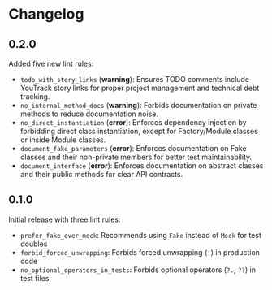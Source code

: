 # Changelog

## 0.2.0

Added five new lint rules:

- `todo_with_story_links` (**warning**): Ensures TODO comments include YouTrack story links for proper project management and technical debt tracking.
- `no_internal_method_docs` (**warning**): Forbids documentation on private methods to reduce documentation noise.
- `no_direct_instantiation` (**error**): Enforces dependency injection by forbidding direct class instantiation, except for Factory/Module classes or inside Module classes.
- `document_fake_parameters` (**error**): Enforces documentation on Fake classes and their non-private members for better test maintainability.
- `document_interface` (**error**): Enforces documentation on abstract classes and their public methods for clear API contracts.

## 0.1.0

Initial release with three lint rules:

- `prefer_fake_over_mock`: Recommends using `Fake` instead of `Mock` for test doubles
- `forbid_forced_unwrapping`: Forbids forced unwrapping (`!`) in production code
- `no_optional_operators_in_tests`: Forbids optional operators (`?.`, `??`) in test files 